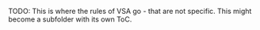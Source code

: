 TODO: This is where the rules of VSA go - that are not specific. This might become a subfolder with its own ToC.